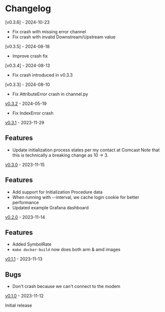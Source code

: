 # Changelog

[v0.3.6] - 2024-10-23

 * Fix crash with missing error channel
 * Fix crash with invalid Downstream/Upstream value

[v0.3.5] - 2024-08-18

 * Improve crash fix

[v0.3.4] - 2024-08-13

 * Fix crash introduced in v0.3.3

[v0.3.3] - 2024-08-10

 * Fix AttributeError crash in channel.py

[v0.3.2] - 2024-05-19

 * Fix IndexError crash

[v0.3.1] - 2023-11-29

## Features

 * Update initialization process states per my contact at Comcast
    Note that this is technically a breaking change as 10 -> 3.

[v0.3.0] - 2023-11-15

## Features

 * Add support for Initialization Procedure data
 * When running with --interval, we cache login cookie for better performance
 * Updated example Grafana dashboard

[v0.2.0] - 2023-11-14

## Features

 * Added SymbolRate
 * `make docker-build` now does both arm & amd images

[v0.1.1] - 2023-11-13

## Bugs

 * Don't crash because we can't connect to the modem

[v0.1.0] - 2023-11-12

Initial release

[Unreleased]: https://github.com/synfinatic/xb8-docsis-stats/compare/v0.3.2...main
[v0.3.2]: https://github.com/synfinatic/xb8-docsis-stats/releases/tag/v0.3.2
[v0.3.1]: https://github.com/synfinatic/xb8-docsis-stats/releases/tag/v0.3.1
[v0.3.0]: https://github.com/synfinatic/xb8-docsis-stats/releases/tag/v0.3.0
[v0.2.0]: https://github.com/synfinatic/xb8-docsis-stats/releases/tag/v0.2.0
[v0.1.1]: https://github.com/synfinatic/xb8-docsis-stats/releases/tag/v0.1.1
[v0.1.0]: https://github.com/synfinatic/xb8-docsis-stats/releases/tag/v0.1.0
